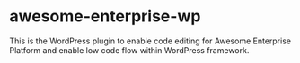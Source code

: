 # awesome-enterprise-wp
This is the WordPress plugin to enable code editing for Awesome Enterprise Platform and enable low code flow within WordPress framework.
